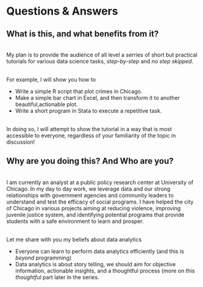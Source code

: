 # Questions & Answers

## What is this, and what benefits from it?
<br> My plan is to provide the audience of all level a serries of short but practical tutorials for various data science tasks, *step-by-step* and *no step skipped*. 

<br> For example, I will show you how to

* Write a simple R script that plot crimes in Chicago.
* Make a simple bar chart in Excel, and then transform it to another beautiful,actionable plot.
* Write a short program in Stata to execute a repetitive task.

<br> In doing so, I will attempt to show the tutorial in a way that is most accessible to everyone, regardless of your familiarity of the topic in discussion!

## Why are you doing this? And Who are you?
<br> I am currently an analyst at a public policy research center at University of Chicago. In my day to day work, we leverage data and our strong relationships with government agencies and community leaders to understand and test the efficacy of social programs. I have helped the city of Chicago in various projects aiming at reducing violence, improving juvenile justice system, and identifying potential programs that provide students with a safe environment to learn and prosper. 

<br> Let me share with you my beliefs about data analytics
* Everyone can learn to perform data analytics efficiently (and this is *beyond* programming)
* Data analytics is about story telling, we should aim for objective information, actionable insights, and a thoughtful process (more on this *thoughtful* part later in the series.


